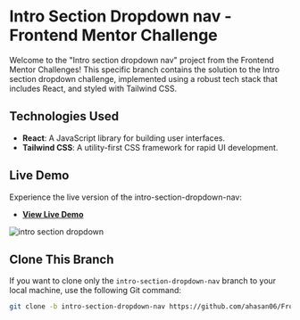 # Intro Section Dropdown nav - Frontend Mentor Challenge

Welcome to the "Intro section dropdown nav" project from the Frontend Mentor Challenges! This specific branch contains the solution to the Intro section dropdown challenge, implemented using a robust tech stack that includes React, and styled with Tailwind CSS.

## Technologies Used

- **React**: A JavaScript library for building user interfaces.
- **Tailwind CSS**: A utility-first CSS framework for rapid UI development.

## Live Demo

Experience the live version of the intro-section-dropdown-nav:
- **[View Live Demo](https://intro-section-tailwind-react.netlify.app/#)**
  
![intro section dropdown](https://github.com/user-attachments/assets/a268378c-45ec-4e4c-8ee9-d19b29c26b70)

## Clone This Branch
If you want to clone only the `intro-section-dropdown-nav` branch to your local machine, use the following Git command:

```bash
git clone -b intro-section-dropdown-nav https://github.com/ahasan06/Frontend-MentorChallenges.git
